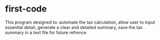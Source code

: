 # first-code
This program designed to: automate the tax calculation, allow user to input essential detail, generate a clear and detailed summary, save the tax summary in a text file for future refrence
